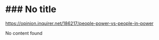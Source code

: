 # ### No title

https://opinion.inquirer.net/186217/people-power-vs-people-in-power



No content found